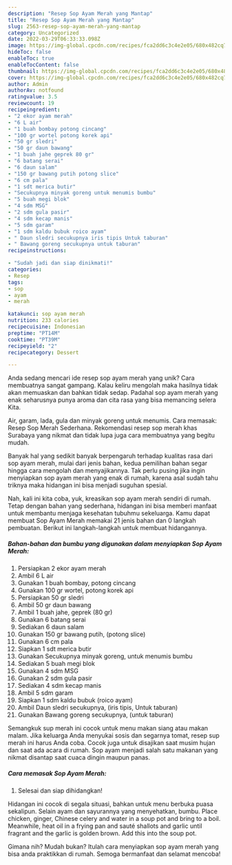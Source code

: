 ```yaml
---
description: "Resep Sop Ayam Merah yang Mantap"
title: "Resep Sop Ayam Merah yang Mantap"
slug: 2563-resep-sop-ayam-merah-yang-mantap
category: Uncategorized
date: 2022-03-29T06:33:33.098Z
image: https://img-global.cpcdn.com/recipes/fca2dd6c3c4e2e05/680x482cq70/sop-ayam-merah-foto-resep-utama.jpg
hideToc: false
enableToc: true
enableTocContent: false
thumbnail: https://img-global.cpcdn.com/recipes/fca2dd6c3c4e2e05/680x482cq70/sop-ayam-merah-foto-resep-utama.jpg
cover: https://img-global.cpcdn.com/recipes/fca2dd6c3c4e2e05/680x482cq70/sop-ayam-merah-foto-resep-utama.jpg
author: Admin
authorAv: notfound
ratingvalue: 3.5
reviewcount: 19
recipeingredient:
- "2 ekor ayam merah"
- "6 L air"
- "1 buah bombay potong cincang"
- "100 gr wortel potong korek api"
- "50 gr sledri"
- "50 gr daun bawang"
- "1 buah jahe geprek 80 gr"
- "6 batang serai"
- "6 daun salam"
- "150 gr bawang putih potong slice"
- "6 cm pala"
- "1 sdt merica butir"
- "Secukupnya minyak goreng untuk menumis bumbu"
- "5 buah megi blok"
- "4 sdm MSG"
- "2 sdm gula pasir"
- "4 sdm kecap manis"
- "5 sdm garam"
- "1 sdm kaldu bubuk roico ayam"
- " Daun sledri secukupnya iris tipis Untuk taburan"
- " Bawang goreng secukupnya untuk taburan"
recipeinstructions:

- "Sudah jadi dan siap dinikmati!"
categories:
- Resep
tags:
- sop
- ayam
- merah

katakunci: sop ayam merah 
nutrition: 233 calories
recipecuisine: Indonesian
preptime: "PT14M"
cooktime: "PT39M"
recipeyield: "2"
recipecategory: Dessert

---
```





Anda sedang mencari ide resep sop ayam merah yang unik? Cara membuatnya sangat gampang. Kalau keliru mengolah maka hasilnya tidak akan memuaskan dan bahkan tidak sedap. Padahal sop ayam merah yang enak seharusnya punya aroma dan cita rasa yang bisa memancing selera Kita.





Air, garam, lada, gula dan minyak goreng untuk menumis. Cara memasak: Resep Sop Merah Sederhana. Rekomendasi resep sop merah khas Surabaya yang nikmat dan tidak lupa juga cara membuatnya yang begitu mudah.

Banyak hal yang sedikit banyak berpengaruh terhadap kualitas rasa dari sop ayam merah, mulai dari jenis bahan, kedua pemilihan bahan segar hingga cara mengolah dan menyajikannya. Tak perlu pusing jika ingin menyiapkan sop ayam merah yang enak di rumah, karena asal sudah tahu triknya maka hidangan ini bisa menjadi suguhan spesial.






Nah, kali ini kita coba, yuk, kreasikan sop ayam merah sendiri di rumah. Tetap dengan bahan yang sederhana, hidangan ini bisa memberi manfaat untuk membantu menjaga kesehatan tubuhmu sekeluarga. Kamu dapat membuat Sop Ayam Merah memakai 21 jenis bahan dan 0 langkah pembuatan. Berikut ini langkah-langkah untuk membuat hidangannya.

<!--inarticleads1-->

##### Bahan-bahan dan bumbu yang digunakan dalam menyiapkan Sop Ayam Merah:

1. Persiapkan 2 ekor ayam merah
1. Ambil 6 L air
1. Gunakan 1 buah bombay, potong cincang
1. Gunakan 100 gr wortel, potong korek api
1. Persiapkan 50 gr sledri
1. Ambil 50 gr daun bawang
1. Ambil 1 buah jahe, geprek (80 gr)
1. Gunakan 6 batang serai
1. Sediakan 6 daun salam
1. Gunakan 150 gr bawang putih, (potong slice)
1. Gunakan 6 cm pala
1. Siapkan 1 sdt merica butir
1. Gunakan Secukupnya minyak goreng, untuk menumis bumbu
1. Sediakan 5 buah megi blok
1. Gunakan 4 sdm MSG
1. Gunakan 2 sdm gula pasir
1. Sediakan 4 sdm kecap manis
1. Ambil 5 sdm garam
1. Siapkan 1 sdm kaldu bubuk (roico ayam)
1. Ambil  Daun sledri secukupnya, (iris tipis, Untuk taburan)
1. Gunakan  Bawang goreng secukupnya, (untuk taburan)


Semangkuk sup merah ini cocok untuk menu makan siang atau makan malam. Jika keluarga Anda menyukai sosis dan segarnya tomat, resep sup merah ini harus Anda coba. Cocok juga untuk disajikan saat musim hujan dan saat ada acara di rumah. Sop ayam menjadi salah satu makanan yang nikmat disantap saat cuaca dingin maupun panas. 

<!--inarticleads2-->

##### Cara memasak Sop Ayam Merah:


1. Selesai dan siap dihidangkan!

Hidangan ini cocok di segala situasi, bahkan untuk menu berbuka puasa sekalipun. Selain ayam dan sayurannya yang menyehatkan, bumbu. Place chicken, ginger, Chinese celery and water in a soup pot and bring to a boil. Meanwhile, heat oil in a frying pan and sauté shallots and garlic until fragrant and the garlic is golden brown. Add this into the soup pot. 

Gimana nih? Mudah bukan? Itulah cara menyiapkan sop ayam merah yang bisa anda praktikkan di rumah. Semoga bermanfaat dan selamat mencoba!

